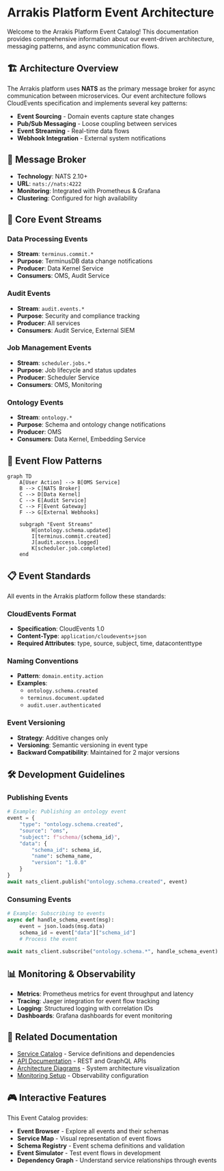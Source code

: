 # Arrakis Platform Event Architecture

Welcome to the Arrakis Platform Event Catalog! This documentation provides comprehensive information about our event-driven architecture, messaging patterns, and async communication flows.

## 🏗️ Architecture Overview

The Arrakis platform uses **NATS** as the primary message broker for async communication between microservices. Our event architecture follows CloudEvents specification and implements several key patterns:

- **Event Sourcing** - Domain events capture state changes
- **Pub/Sub Messaging** - Loose coupling between services  
- **Event Streaming** - Real-time data flows
- **Webhook Integration** - External system notifications

## 📡 Message Broker

- **Technology**: NATS 2.10+
- **URL**: `nats://nats:4222`
- **Monitoring**: Integrated with Prometheus & Grafana
- **Clustering**: Configured for high availability

## 🎯 Core Event Streams

### Data Processing Events
- **Stream**: `terminus.commit.*`
- **Purpose**: TerminusDB data change notifications
- **Producer**: Data Kernel Service
- **Consumers**: OMS, Audit Service

### Audit Events  
- **Stream**: `audit.events.*`
- **Purpose**: Security and compliance tracking
- **Producer**: All services
- **Consumers**: Audit Service, External SIEM

### Job Management Events
- **Stream**: `scheduler.jobs.*` 
- **Purpose**: Job lifecycle and status updates
- **Producer**: Scheduler Service
- **Consumers**: OMS, Monitoring

### Ontology Events
- **Stream**: `ontology.*`
- **Purpose**: Schema and ontology change notifications
- **Producer**: OMS
- **Consumers**: Data Kernel, Embedding Service

## 🔄 Event Flow Patterns

```mermaid
graph TD
    A[User Action] --> B[OMS Service]
    B --> C[NATS Broker]
    C --> D[Data Kernel]
    C --> E[Audit Service]
    C --> F[Event Gateway]
    F --> G[External Webhooks]
    
    subgraph "Event Streams"
        H[ontology.schema.updated]
        I[terminus.commit.created]
        J[audit.access.logged]
        K[scheduler.job.completed]
    end
```

## 📋 Event Standards

All events in the Arrakis platform follow these standards:

### CloudEvents Format
- **Specification**: CloudEvents 1.0
- **Content-Type**: `application/cloudevents+json`
- **Required Attributes**: type, source, subject, time, datacontenttype

### Naming Conventions
- **Pattern**: `domain.entity.action`
- **Examples**: 
  - `ontology.schema.created`
  - `terminus.document.updated`
  - `audit.user.authenticated`

### Event Versioning
- **Strategy**: Additive changes only
- **Versioning**: Semantic versioning in event type
- **Backward Compatibility**: Maintained for 2 major versions

## 🛠️ Development Guidelines

### Publishing Events
```python
# Example: Publishing an ontology event
event = {
    "type": "ontology.schema.created",
    "source": "oms",
    "subject": f"schema/{schema_id}",
    "data": {
        "schema_id": schema_id,
        "name": schema_name,
        "version": "1.0.0"
    }
}
await nats_client.publish("ontology.schema.created", event)
```

### Consuming Events
```python
# Example: Subscribing to events
async def handle_schema_event(msg):
    event = json.loads(msg.data)
    schema_id = event["data"]["schema_id"]
    # Process the event
    
await nats_client.subscribe("ontology.schema.*", handle_schema_event)
```

## 📊 Monitoring & Observability

- **Metrics**: Prometheus metrics for event throughput and latency
- **Tracing**: Jaeger integration for event flow tracking
- **Logging**: Structured logging with correlation IDs
- **Dashboards**: Grafana dashboards for event monitoring

## 🔗 Related Documentation

- [Service Catalog](../catalog-info.yaml) - Service definitions and dependencies
- [API Documentation](../build/index.html) - REST and GraphQL APIs
- [Architecture Diagrams](../diagrams/) - System architecture visualization
- [Monitoring Setup](../monitoring/) - Observability configuration

## 🎮 Interactive Features

This Event Catalog provides:

- **Event Browser** - Explore all events and their schemas
- **Service Map** - Visual representation of event flows
- **Schema Registry** - Event schema definitions and validation
- **Event Simulator** - Test event flows in development
- **Dependency Graph** - Understand service relationships through events